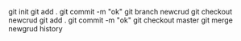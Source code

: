 git init
git add .
git commit -m "ok"
git branch newcrud
git checkout newcrud
git add .
git commit -m "ok"
git checkout master
git merge newgrud
history